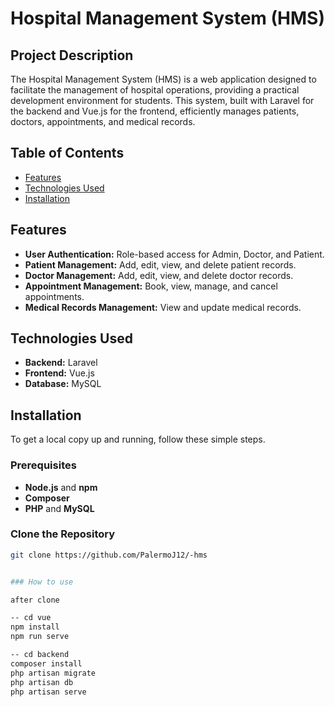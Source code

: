 # Hospital Management System (HMS)

## Project Description

The Hospital Management System (HMS) is a web application designed to facilitate the management of hospital operations, providing a practical development environment for students. This system, built with Laravel for the backend and Vue.js for the frontend, efficiently manages patients, doctors, appointments, and medical records.

## Table of Contents

- [Features](#features)
- [Technologies Used](#technologies-used)
- [Installation](#installation)


## Features

- **User Authentication:** Role-based access for Admin, Doctor, and Patient.
- **Patient Management:** Add, edit, view, and delete patient records.
- **Doctor Management:** Add, edit, view, and delete doctor records.
- **Appointment Management:** Book, view, manage, and cancel appointments.
- **Medical Records Management:** View and update medical records.

## Technologies Used

- **Backend:** Laravel
- **Frontend:** Vue.js
- **Database:** MySQL

## Installation

To get a local copy up and running, follow these simple steps.

### Prerequisites

- **Node.js** and **npm**
- **Composer**
- **PHP** and **MySQL**

### Clone the Repository

```bash
git clone https://github.com/PalermoJ12/-hms


### How to use 

after clone 

-- cd vue
npm install
npm run serve

-- cd backend
composer install
php artisan migrate
php artisan db
php artisan serve
